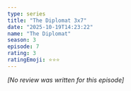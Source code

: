 ```yaml
---
type: series
title: "The Diplomat 3x7"
date: "2025-10-19T14:23:22"
name: "The Diplomat"
season: 3
episode: 7
rating: 3
ratingEmoji: ⭐️⭐️⭐️
---
```


*[No review was written for this episode]*
